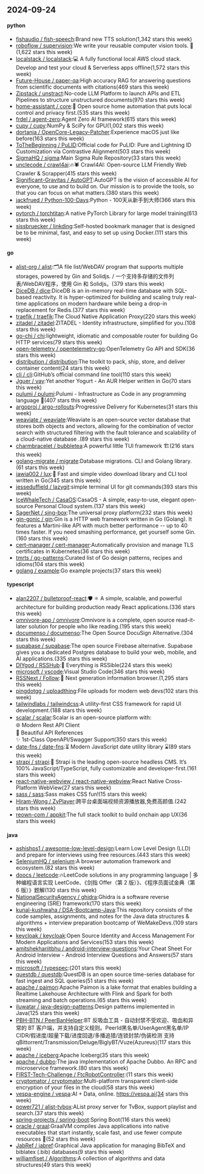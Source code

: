 ## 2024-09-24

#### python
* [fishaudio / fish-speech](https://github.com/fishaudio/fish-speech):Brand new TTS solution(1,342 stars this week)
* [roboflow / supervision](https://github.com/roboflow/supervision):We write your reusable computer vision tools. 💜(1,622 stars this week)
* [localstack / localstack](https://github.com/localstack/localstack):💻 A fully functional local AWS cloud stack. Develop and test your cloud & Serverless apps offline(1,572 stars this week)
* [Future-House / paper-qa](https://github.com/Future-House/paper-qa):High accuracy RAG for answering questions from scientific documents with citations(469 stars this week)
* [Zipstack / unstract](https://github.com/Zipstack/unstract):No-code LLM Platform to launch APIs and ETL Pipelines to structure unstructured documents(970 stars this week)
* [home-assistant / core](https://github.com/home-assistant/core):🏡 Open source home automation that puts local control and privacy first.(535 stars this week)
* [frdel / agent-zero](https://github.com/frdel/agent-zero):Agent Zero AI framework(615 stars this week)
* [cupy / cupy](https://github.com/cupy/cupy):NumPy & SciPy for GPU(1,002 stars this week)
* [dortania / OpenCore-Legacy-Patcher](https://github.com/dortania/OpenCore-Legacy-Patcher):Experience macOS just like before(163 stars this week)
* [ToTheBeginning / PuLID](https://github.com/ToTheBeginning/PuLID):Official code for PuLID: Pure and Lightning ID Customization via Contrastive Alignment(503 stars this week)
* [SigmaHQ / sigma](https://github.com/SigmaHQ/sigma):Main Sigma Rule Repository(33 stars this week)
* [unclecode / crawl4ai](https://github.com/unclecode/crawl4ai):🔥🕷️ Crawl4AI: Open-source LLM Friendly Web Crawler & Scrapper(415 stars this week)
* [Significant-Gravitas / AutoGPT](https://github.com/Significant-Gravitas/AutoGPT):AutoGPT is the vision of accessible AI for everyone, to use and to build on. Our mission is to provide the tools, so that you can focus on what matters.(380 stars this week)
* [jackfrued / Python-100-Days](https://github.com/jackfrued/Python-100-Days):Python - 100天从新手到大师(366 stars this week)
* [pytorch / torchtitan](https://github.com/pytorch/torchtitan):A native PyTorch Library for large model training(613 stars this week)
* [sissbruecker / linkding](https://github.com/sissbruecker/linkding):Self-hosted bookmark manager that is designed be to be minimal, fast, and easy to set up using Docker.(111 stars this week)

#### go
* [alist-org / alist](https://github.com/alist-org/alist):🗂️A file list/WebDAV program that supports multiple storages, powered by Gin and Solidjs. / 一个支持多存储的文件列表/WebDAV程序，使用 Gin 和 Solidjs。(379 stars this week)
* [DiceDB / dice](https://github.com/DiceDB/dice):DiceDB is an in-memory real-time database with SQL-based reactivity. It is hyper-optimized for building and scaling truly real-time applications on modern hardware while being a drop-in replacement for Redis.(377 stars this week)
* [traefik / traefik](https://github.com/traefik/traefik):The Cloud Native Application Proxy(220 stars this week)
* [zitadel / zitadel](https://github.com/zitadel/zitadel):ZITADEL - Identity infrastructure, simplified for you.(108 stars this week)
* [go-chi / chi](https://github.com/go-chi/chi):lightweight, idiomatic and composable router for building Go HTTP services(79 stars this week)
* [open-telemetry / opentelemetry-go](https://github.com/open-telemetry/opentelemetry-go):OpenTelemetry Go API and SDK(36 stars this week)
* [distribution / distribution](https://github.com/distribution/distribution):The toolkit to pack, ship, store, and deliver container content(24 stars this week)
* [cli / cli](https://github.com/cli/cli):GitHub’s official command line tool(110 stars this week)
* [Jguer / yay](https://github.com/Jguer/yay):Yet another Yogurt - An AUR Helper written in Go(70 stars this week)
* [pulumi / pulumi](https://github.com/pulumi/pulumi):Pulumi - Infrastructure as Code in any programming language 🚀(407 stars this week)
* [argoproj / argo-rollouts](https://github.com/argoproj/argo-rollouts):Progressive Delivery for Kubernetes(31 stars this week)
* [weaviate / weaviate](https://github.com/weaviate/weaviate):Weaviate is an open-source vector database that stores both objects and vectors, allowing for the combination of vector search with structured filtering with the fault tolerance and scalability of a cloud-native database .(89 stars this week)
* [charmbracelet / bubbletea](https://github.com/charmbracelet/bubbletea):A powerful little TUI framework 🏗(216 stars this week)
* [golang-migrate / migrate](https://github.com/golang-migrate/migrate):Database migrations. CLI and Golang library.(61 stars this week)
* [iawia002 / lux](https://github.com/iawia002/lux):👾 Fast and simple video download library and CLI tool written in Go(345 stars this week)
* [jesseduffield / lazygit](https://github.com/jesseduffield/lazygit):simple terminal UI for git commands(393 stars this week)
* [IceWhaleTech / CasaOS](https://github.com/IceWhaleTech/CasaOS):CasaOS - A simple, easy-to-use, elegant open-source Personal Cloud system.(137 stars this week)
* [SagerNet / sing-box](https://github.com/SagerNet/sing-box):The universal proxy platform(232 stars this week)
* [gin-gonic / gin](https://github.com/gin-gonic/gin):Gin is a HTTP web framework written in Go (Golang). It features a Martini-like API with much better performance -- up to 40 times faster. If you need smashing performance, get yourself some Gin.(160 stars this week)
* [cert-manager / cert-manager](https://github.com/cert-manager/cert-manager):Automatically provision and manage TLS certificates in Kubernetes(36 stars this week)
* [tmrts / go-patterns](https://github.com/tmrts/go-patterns):Curated list of Go design patterns, recipes and idioms(104 stars this week)
* [golang / example](https://github.com/golang/example):Go example projects(37 stars this week)

#### typescript
* [alan2207 / bulletproof-react](https://github.com/alan2207/bulletproof-react):🛡️ ⚛️ A simple, scalable, and powerful architecture for building production ready React applications.(336 stars this week)
* [omnivore-app / omnivore](https://github.com/omnivore-app/omnivore):Omnivore is a complete, open source read-it-later solution for people who like reading.(195 stars this week)
* [documenso / documenso](https://github.com/documenso/documenso):The Open Source DocuSign Alternative.(304 stars this week)
* [supabase / supabase](https://github.com/supabase/supabase):The open source Firebase alternative. Supabase gives you a dedicated Postgres database to build your web, mobile, and AI applications.(335 stars this week)
* [DIYgod / RSSHub](https://github.com/DIYgod/RSSHub):🧡 Everything is RSSible(224 stars this week)
* [microsoft / vscode](https://github.com/microsoft/vscode):Visual Studio Code(346 stars this week)
* [RSSNext / Follow](https://github.com/RSSNext/Follow):🧡 Next generation information browser.(1,295 stars this week)
* [pingdotgg / uploadthing](https://github.com/pingdotgg/uploadthing):File uploads for modern web devs(102 stars this week)
* [tailwindlabs / tailwindcss](https://github.com/tailwindlabs/tailwindcss):A utility-first CSS framework for rapid UI development.(188 stars this week)
* [scalar / scalar](https://github.com/scalar/scalar):Scalar is an open-source platform with:　　　　　　　　　　　　　　　　　　　　　　　　　　　　　　　　　　　　　　　🌐 Modern Rest API Client　　　　　　　　　　　　　　　　　　　　　　　　　　　　　　　　　　　　　　　　📖 Beautiful API References　　　　　　　　　　　　　　　　　　　　　　　　　　　　　　　　　　　　　　　　✨ 1st-Class OpenAPI/Swagger Support(350 stars this week)
* [date-fns / date-fns](https://github.com/date-fns/date-fns):⏳ Modern JavaScript date utility library ⌛️(89 stars this week)
* [strapi / strapi](https://github.com/strapi/strapi):🚀 Strapi is the leading open-source headless CMS. It’s 100% JavaScript/TypeScript, fully customizable and developer-first.(161 stars this week)
* [react-native-webview / react-native-webview](https://github.com/react-native-webview/react-native-webview):React Native Cross-Platform WebView(27 stars this week)
* [sass / sass](https://github.com/sass/sass):Sass makes CSS fun!(15 stars this week)
* [Hiram-Wong / ZyPlayer](https://github.com/Hiram-Wong/ZyPlayer):跨平台桌面端视频资源播放器,免费高颜值.(242 stars this week)
* [reown-com / appkit](https://github.com/reown-com/appkit):The full stack toolkit to build onchain app UX(36 stars this week)

#### java
* [ashishps1 / awesome-low-level-design](https://github.com/ashishps1/awesome-low-level-design):Learn Low Level Design (LLD) and prepare for interviews using free resources.(443 stars this week)
* [SeleniumHQ / selenium](https://github.com/SeleniumHQ/selenium):A browser automation framework and ecosystem.(82 stars this week)
* [doocs / leetcode](https://github.com/doocs/leetcode):🔥LeetCode solutions in any programming language | 多种编程语言实现 LeetCode、《剑指 Offer（第 2 版）》、《程序员面试金典（第 6 版）》题解(130 stars this week)
* [NationalSecurityAgency / ghidra](https://github.com/NationalSecurityAgency/ghidra):Ghidra is a software reverse engineering (SRE) framework(170 stars this week)
* [kunal-kushwaha / DSA-Bootcamp-Java](https://github.com/kunal-kushwaha/DSA-Bootcamp-Java):This repository consists of the code samples, assignments, and notes for the Java data structures & algorithms + interview preparation bootcamp of WeMakeDevs.(109 stars this week)
* [keycloak / keycloak](https://github.com/keycloak/keycloak):Open Source Identity and Access Management For Modern Applications and Services(153 stars this week)
* [amitshekhariitbhu / android-interview-questions](https://github.com/amitshekhariitbhu/android-interview-questions):Your Cheat Sheet For Android Interview - Android Interview Questions and Answers(57 stars this week)
* [microsoft / typespec](https://github.com/microsoft/typespec):(201 stars this week)
* [questdb / questdb](https://github.com/questdb/questdb):QuestDB is an open source time-series database for fast ingest and SQL queries(51 stars this week)
* [apache / paimon](https://github.com/apache/paimon):Apache Paimon is a lake format that enables building a Realtime Lakehouse Architecture with Flink and Spark for both streaming and batch operations.(65 stars this week)
* [iluwatar / java-design-patterns](https://github.com/iluwatar/java-design-patterns):Design patterns implemented in Java(125 stars this week)
* [PBH-BTN / PeerBanHelper](https://github.com/PBH-BTN/PeerBanHelper):BT 反吸血工具 - 自动封禁不受欢迎、吸血和异常的 BT 客户端，并支持自定义规则。PeerId黑名单/UserAgent黑名单/IP CIDR/假进度/超量下载/进度回退/多播追猎/连锁封禁/伪装检测 支持 qBittorrent/Transmission/Deluge/BiglyBT/Vuze(Azureus)(117 stars this week)
* [apache / iceberg](https://github.com/apache/iceberg):Apache Iceberg(35 stars this week)
* [apache / dubbo](https://github.com/apache/dubbo):The java implementation of Apache Dubbo. An RPC and microservice framework.(80 stars this week)
* [FIRST-Tech-Challenge / FtcRobotController](https://github.com/FIRST-Tech-Challenge/FtcRobotController):(11 stars this week)
* [cryptomator / cryptomator](https://github.com/cryptomator/cryptomator):Multi-platform transparent client-side encryption of your files in the cloud(58 stars this week)
* [vespa-engine / vespa](https://github.com/vespa-engine/vespa):AI + Data, online. https://vespa.ai(34 stars this week)
* [power721 / alist-tvbox](https://github.com/power721/alist-tvbox):AList proxy server for TvBox, support playlist and search.(37 stars this week)
* [spring-projects / spring-boot](https://github.com/spring-projects/spring-boot):Spring Boot(116 stars this week)
* [oracle / graal](https://github.com/oracle/graal):GraalVM compiles Java applications into native executables that start instantly, scale fast, and use fewer compute resources 🚀(52 stars this week)
* [JabRef / jabref](https://github.com/JabRef/jabref):Graphical Java application for managing BibTeX and biblatex (.bib) databases(9 stars this week)
* [williamfiset / Algorithms](https://github.com/williamfiset/Algorithms):A collection of algorithms and data structures(49 stars this week)
